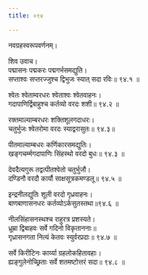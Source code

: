 ```yaml
---
title: ०९४

---
```

नवग्रहस्वरूपवर्णनम्।  
  
शिव उवाच।  
पद्मासनः पद्मकरः पद्मगर्भसमद्युति।  
सप्ताश्वः सप्तरज्जुश्च द्विभुजः स्यात् सदा रविः॥ ९४.१ ॥  
  
श्वेतः श्वेताम्वरधरः श्वेताश्वः श्वेतवाहनः।  
गदापाणिर्द्विबाहुश्च कर्तव्यो वरदः शशी॥ ९४.२ ॥  
  
रक्तमाल्याम्बरधरः शक्तिशूलगदाधरः।  
चतुर्भुजः श्वेतरोमा वरदः स्याद्वरासुतः॥ ९४.३॥  
  
पीतमाल्याम्बधरः कर्णिकारसमद्युतिः।  
खङ्गचर्म्मगदापाणिः सिंहस्थो वरदो बुधः॥ ९४.३ ॥  
  
देवदैत्यगुरू तद्वत्पीतश्वेतो चतुर्भुजौ।  
दण्डिनौ वरदौ कार्यौ साक्षसूत्रकमण्डलू॥ ९४.५ ॥  
  
इन्द्रनीलद्युतिः शूली वरदो गृध्रवाहनः।  
बाणबाणासनधरः कर्तव्योऽर्कसुतस्तथा॥९४.६ ॥  
  
नीलसिंहासनस्थश्च राहुरत्र प्रशस्यते।  
ध्रूम्रा द्विबाहवः सर्वे गदिनो विकृताननाः॥  
गृध्रासनगता नित्यं केतवः स्युर्वरप्रदाः॥ ९४.७ ॥  
  
सर्वे किरीटिनः कार्य्या ग्रहलोकहितावहाः।  
ह्यङ्गुलेनोच्छ्रिताः सर्वे शतमष्टोत्तरं सदा॥ ९४.८ ॥